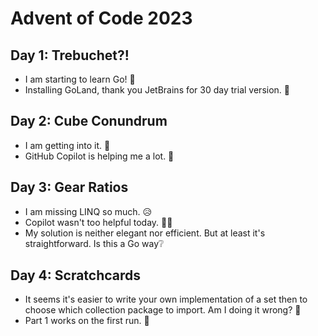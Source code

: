 # Advent of Code 2023

## Day 1: Trebuchet?!

* I am starting to learn Go!  🐹
* Installing GoLand, thank you JetBrains for 30 day trial version. 💖

## Day 2:  Cube Conundrum

* I am getting into it. 💪
* GitHub Copilot is helping me a lot. 🤖

## Day 3:  Gear Ratios

* I am missing LINQ so much. 😥
* Copilot wasn't too helpful today. 🤷‍♂️
* My solution is neither elegant nor efficient.  But at least it's straightforward. Is this a Go way❔

## Day 4: Scratchcards

* It seems it's easier to write your own implementation of a set then to choose which collection package to import. Am I doing it wrong? 👼
* Part 1 works on the first run. 🥇

